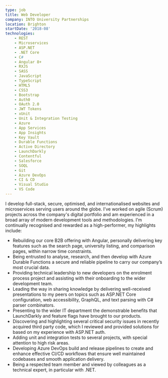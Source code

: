```yaml
---
type: job
title: Web Developer
company: INTO University Partnerships
location: Brighton
startDate: '2018-08'
technologies:
    - REST
    - Microservices
    - ASP.NET
    - .NET Core
    - C#
    - Angular 8+
    - RXJS
    - SASS
    - JavaScript
    - TypeScript
    - HTML5
    - CSS3
    - Bootstrap
    - Auth0
    - OAuth 2.0
    - JWT Tokens
    - xUnit
    - Unit & Integration Testing
    - Azure
    - App Services
    - App Insights
    - Key Vault
    - Durable Functions
    - Active Directory
    - LaunchDarkly
    - Contentful
    - Salesforce
    - SOQL
    - Git
    - Azure DevOps
    - CI & CD
    - Visual Studio
    - VS Code
---
```


I develop full-stack, secure, optimised, and internationalised websites and microservices serving users around the globe. I’ve worked on agile (Scrum) projects across the company's digital portfolio and am experienced in a broad array of modern development tools and methodologies. I’m continually recognised and rewarded as a high-performer, my highlights include:

* Rebuilding our core B2B offering with Angular, personally delivering key features such as the search page, university listing, and comparison pages, within narrow time constraints.
* Being entrusted to analyse, research, and then develop with Azure Durable Functions a secure and reliable pipeline to carry our company’s most crucial data.
* Providing technical leadership to new developers on the enrolment process project and assisting with their onboarding to the wider development team.
* Leading the way in sharing knowledge by delivering well-received presentations to my peers on topics such as ASP.NET Core configuration, web accessibility, GraphQL, and text parsing with C# parser combinators.
* Presenting to the wider IT department the demonstrable benefits that LaunchDarkly and feature flags have brought to our products.
* Discovering and highlighting several critical security issues in recently acquired third party code, which I reviewed and provided solutions for based on my experience with ASP.NET auth.
* Adding unit and integration tests to several projects, with special attention to high risk areas.
* Developing Azure DevOps build and release pipelines to create and enhance effective CI/CD workflows that ensure well maintained codebases and smooth application delivery.
* Being a respected team member and viewed by colleagues as a technical expert, in particular with .NET.
